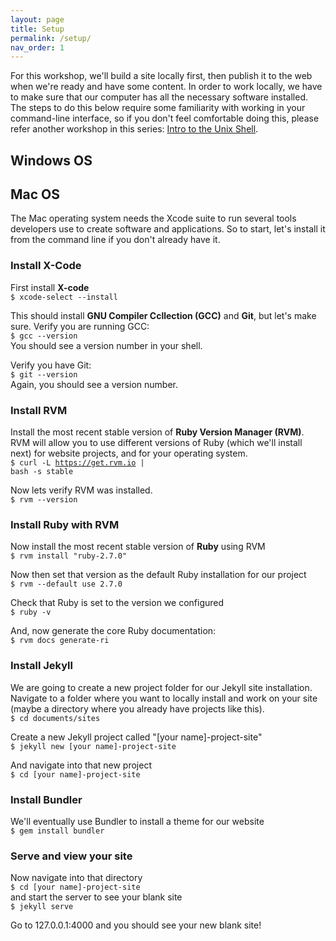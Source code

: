```yaml
---
layout: page
title: Setup
permalink: /setup/
nav_order: 1
---
```


For this workshop, we'll build a site locally first, then publish it to the web when we're ready and have some content. In order to work locally, we have to make sure that our computer has all the necessary software installed. The steps to do this below require some familiarity with working in your command-line interface, so if you don't feel comfortable doing this, please refer another workshop in this series: [Intro to the Unix Shell](https://ubc-library-rc.github.io/intro-shell/).

## Windows OS


## Mac OS
The Mac operating system needs the Xcode suite to run several tools developers use to create software and applications. So to start, let's install it from the command line if you don't already have it.

### Install X-Code

First install **X-code**        
<code>$ xcode-select --install</code>    

This should install **GNU Compiler Ccllection (GCC)** and **Git**, but let's make sure. Verify you are running GCC:    
<code>$ gcc --version</code>    
You should see a version number in your shell.    

Verify you have Git:    
<code>$ git --version</code>     
Again, you should see a version number.    

### Install RVM   
Install the most recent stable version of **Ruby Version Manager (RVM)**. RVM will allow you to use different versions of Ruby (which we'll install next) for website projects, and for your operating system.    
<code>$ curl -L https://get.rvm.io | bash -s stable</code>

Now lets verify RVM was installed.    
<code>$ rvm --version</code>    

### Install Ruby with RVM    

Now install the most recent stable version of **Ruby** using RVM      
<code>$ rvm install "ruby-2.7.0"</code>    

Now then set that version as the default Ruby installation for our project    
<code>$ rvm --default use 2.7.0</code>    

Check that Ruby is set to the version we configured      
<code>$ ruby -v</code>     

And, now generate the core Ruby documentation:        
<code>$ rvm docs generate-ri</code>    

### Install Jekyll
We are going to create a new project folder for our Jekyll site installation. Navigate to a folder where you want to locally install and work on your site (maybe a directory where you already have projects like this).    
<code>$ cd documents/sites</code>    

Create a new Jekyll project called "[your name]-project-site"    
<code>$ jekyll new [your name]-project-site</code>    

And navigate into that new project    
<code>$ cd [your name]-project-site</code>    

### Install Bundler
We'll eventually use Bundler to install a theme for our website       
<code>$ gem install bundler</code>    

### Serve and view your site
Now navigate into that directory         
<code>$ cd [your name]-project-site</code>    
and start the server to see your blank site    
<code>$ jekyll serve</code>    

Go to 127.0.0.1:4000 and you should see your new blank site!
